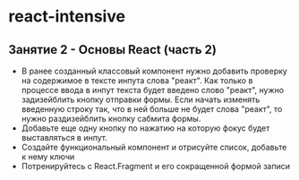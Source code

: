 # react-intensive

## Занятие 2 - Основы React (часть 2)

- В ранее созданный классовый компонент нужно добавить проверку на содержимое в тексте инпута слова "реакт". Как только в процессе ввода в инпут текста будет введено слово "реакт", нужно задизейблить кнопку отправки формы. Если начать изменять введенную строку так, что в ней больше не будет слова "реакт", то нужно раздизейблить кнопку сабмита формы.
- Добавьте еще одну кнопку по нажатию на которую фокус будет выставляться в инпут.
- Создайте функциональный компонент и отрисуйте список, добавьте к нему ключи
- Потренируйтесь с React.Fragment и его сокращенной формой записи

